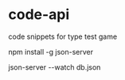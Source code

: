 # code-api
code snippets for type test game

npm install -g json-server

json-server --watch db.json